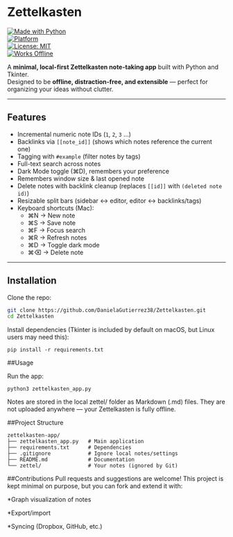 # Zettelkasten

[![Made with Python](https://img.shields.io/badge/Made%20with-Python-3776AB?logo=python&logoColor=white)](https://www.python.org/)  
[![Platform](https://img.shields.io/badge/Platform-macOS%20%7C%20Linux%20%7C%20Windows-lightgrey)](#)  
[![License: MIT](https://img.shields.io/badge/License-MIT-green.svg)](LICENSE)  
[![Works Offline](https://img.shields.io/badge/Works-Offline-blue)](#)  

A **minimal, local-first Zettelkasten note-taking app** built with Python and Tkinter.  
Designed to be **offline, distraction-free, and extensible** — perfect for organizing your ideas without clutter.  

---

## Features  
- Incremental numeric note IDs (`1`, `2`, `3` …)  
- Backlinks via `[[note_id]]` (shows which notes reference the current one)  
- Tagging with `#example` (filter notes by tags)  
- Full-text search across notes  
- Dark Mode toggle (⌘D), remembers your preference  
- Remembers window size & last opened note  
- Delete notes with backlink cleanup (replaces `[[id]]` with `(deleted note id)`)  
- Resizable split bars (sidebar ↔ editor, editor ↔ backlinks/tags)  
- Keyboard shortcuts (Mac):  
  - ⌘N → New note  
  - ⌘S → Save note  
  - ⌘F → Focus search  
  - ⌘R → Refresh notes  
  - ⌘D → Toggle dark mode  
  - ⌘⌫ → Delete note  

---

## Installation  

Clone the repo:  

```bash
git clone https://github.com/DanielaGutierrez38/Zettelkasten.git
cd Zettelkasten
```

Install dependencies (Tkinter is included by default on macOS, but Linux users may need this):

```
pip install -r requirements.txt
```

##Usage

Run the app:

```
python3 zettelkasten_app.py
```

Notes are stored in the local zettel/ folder as Markdown (.md) files.
They are not uploaded anywhere — your Zettelkasten is fully offline.

##Project Structure

```
zettelkasten-app/
├── zettelkasten_app.py   # Main application
├── requirements.txt      # Dependencies
├── .gitignore            # Ignore local notes/settings
├── README.md             # Documentation
└── zettel/               # Your notes (ignored by Git)
```

##Contributions
Pull requests and suggestions are welcome!
This project is kept minimal on purpose, but you can fork and extend it with:

*Graph visualization of notes

*Export/import

*Syncing (Dropbox, GitHub, etc.)


